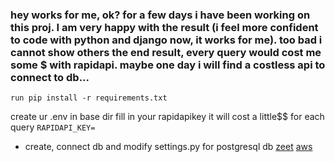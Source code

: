 ### hey works for me, ok? for a few days i have been working on this proj. I am very happy with the result (i feel more confident to code with python and django now, it works for me). too bad i cannot show others the end result, every query would cost me some $ with rapidapi. maybe one day i will find a costless api to connect to db...

`run pip install -r requirements.txt`

create ur .env in base dir fill in your rapidapikey it will cost a little$$ for each query 
`RAPIDAPI_KEY=`

- create, connect db and modify settings.py for postgresql db [zeet](https://zeet.co)  [aws](https://aws.amazon.com/de/)
